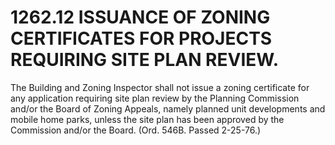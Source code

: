 1262.12 ISSUANCE OF ZONING CERTIFICATES FOR PROJECTS REQUIRING SITE PLAN REVIEW.
================================================================================

The Building and Zoning Inspector shall not issue a zoning certificate
for any application requiring site plan review by the Planning
Commission and/or the Board of Zoning Appeals, namely planned unit
developments and mobile home parks, unless the site plan has been
approved by the Commission and/or the Board. (Ord. 546B. Passed
2-25-76.)

